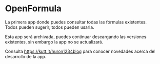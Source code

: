 # OpenFormula

La primera app donde puedes consultar todas las fórmulas existentes. Todos pueden sugerir, todos pueden usarla.

Esta app será archivada, puedes continuar descargando las versiones existentes, sin embargo la app no se actualizará.

Consulta https://kutt.it/huron1234blog para conocer novedades acerca del desarrollo de la app.
